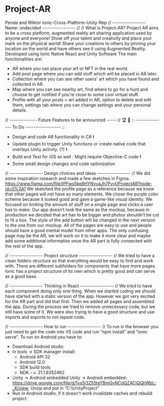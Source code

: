 # Project-AR
Penda and Wiktor
Ionic-Cross-Platform-Unity-Rep
// ----------------- Name: undecided ----------------- //
// What is Project-AR?
Project AR aims to be a cross platform, augmented reality art sharing application used by anyone and everyone!
Show off your talent and creativity and place your mark on the physical world!
Share your creations to others by pinning your location on the world and have others see it using Augmented Reality.
Developed using Ionic Native React and Unity Software
The main functionalities are:
- AR where you can place your art or NFT in the real world.
- Add post page where you can add stuff which will be placed in AR later.
- Collection where you can see other users' art which you have found and collected in AR.
- Map where you can see nearby art, find where to go for a hunt and choose to get notified if you're close to some cool virtual stuff.
- Profile with all your posts = art added in AR, option to delete and edit them, settings tab where you can change settings and your personal details.

// -------------- Future Features to be announced ----- //
🏆 📓 :: --------------- To Do ------------------ ::
- Design and code AR functionality in C# ❗
- Update plugin to trigger Unity functions or create native code that overlays Unity activity. (?) ❗
- Build and Test for iOS as well : Might require Objective-C code ❗
- Some small design changes and code optimization
 
// ----------------- Design choices and ideas ----------------- //
We did some inspiration research and made a few sketches in Figma.
https://www.figma.com/file/tPFws5ke8HYNyvaJh7Fvyl/ProjectAR?node-id=0%3A1
We sketched the profile page as a reference because we knew that other pages will not have so many elements. We chose the purple color scheme because it looked good and gave a game-like visual identity. We focused on limiting the amount of stuff on a single page and clicks a user has to make. Our app doesn’t look the same as the mockup, because in production we decided that art has to be bigger and photos shouldn’t be cut to fit a box. The style of the add button will be changed in the next version to the one from our mockup. All of the pages are easy to use and people should have a good mental model from other apps. The only confusing page may be the AR, we will work on it to make it more clear and maybe add some additional information once the AR part is fully connected with the rest of the app.
 
// ----------------- Project structure ----------------- //
We tried to have a clean folders structure so that everything would be easy to find and work with. There are different subfolders for components that have more pages. Ionic has a project structure of its own which is pretty good and can serve as a good base.
 
// ----------------- Thinking in React ----------------- //
We tried to have each component doing only one thing.
When we started coding we should have started with a static version of the app. However we got very excited for the AR part and did that first. Then we added all pages and assembled the app.
During the process we tried to remove unnecessary code, but we still have some of it. We were also trying to have a good structure and use imports and exports to not repeat code.
 
// ----------------- How to run ----------------- //
To run in the browser you just need to get the code into VS code and run “npm install” and “ionic serve”.
To run on Android you have to:
- Download Android studio 
- In tools -> SDK manager install:
    - Android API 32
    - Android 12.0
    - SDK build tools
    - NDK - v. 21.1.6352462
- Unity -> Android embedded Unity -> Android embedded: https://drive.google.com/file/d/1vx5j3Z55teYBmGvNCdQZACjQQhWbL-_K/view, Unzip and put in “C:\UnityProject”
- Run in Android studio, if it doesn't work invalidate caches and rebuild project.

